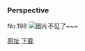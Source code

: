 ### Perspective
No.198
![图片不见了~~~](https://imgs.xkcd.com/comics/perspective.png)

[原址](https://xkcd.com//198) [下载](https://imgs.xkcd.com/comics/perspective.png)

